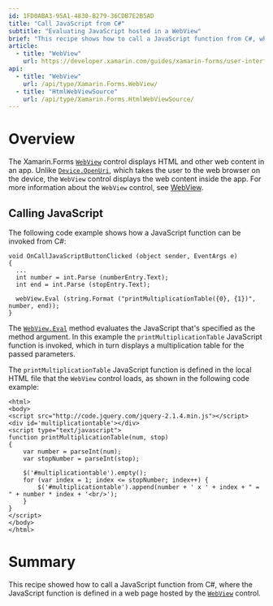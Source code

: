 ```yaml
---
id: 1FD0ABA3-95A1-4830-B279-36CDB7E2B5AD
title: "Call JavaScript from C#"
subtitle: "Evaluating JavaScript hosted in a WebView"
brief: "This recipe shows how to call a JavaScript function from C#, where the JavaScript function is defined in a web page hosted by the WebView control."
article:
  - title: "WebView" 
    url: https://developer.xamarin.com/guides/xamarin-forms/user-interface/webview/
api:
  - title: "WebView" 
    url: /api/type/Xamarin.Forms.WebView/
  - title: "HtmlWebViewSource" 
    url: /api/type/Xamarin.Forms.HtmlWebViewSource/
---
```


# Overview

The Xamarin.Forms [`WebView`](/api/type/Xamarin.Forms.WebView/) control displays HTML and other web content in an app. Unlike [`Device.OpenUri`](/api/member/Xamarin.Forms.Device.OpenUri/p/System.Uri/), which takes the user to the web browser on the device, the `WebView` control displays the web content inside the app. For more information about the `WebView` control, see [WebView](/api/type/Xamarin.Forms.WebView/).

## Calling JavaScript

The following code example shows how a JavaScript function can be invoked from C#:

```
void OnCallJavaScriptButtonClicked (object sender, EventArgs e)
{
  ...
  int number = int.Parse (numberEntry.Text);
  int end = int.Parse (stopEntry.Text);

  webView.Eval (string.Format ("printMultiplicationTable({0}, {1})", number, end));
}
```

The [`WebView.Eval`](/api/member/Xamarin.Forms.WebView.Eval/p/System.String/) method evaluates the JavaScript that's specified as the method argument. In this example the `printMultiplicationTable` JavaScript function is invoked, which in turn displays a multiplication table for the passed parameters.

The `printMultiplicationTable` JavaScript function is defined in the local HTML file that the `WebView` control loads, as shown in the following code example:

```
<html>
<body>
<script src="http://code.jquery.com/jquery-2.1.4.min.js"></script>
<div id='multiplicationtable'></div>
<script type="text/javascript">
function printMultiplicationTable(num, stop)
{
	var number = parseInt(num);
	var stopNumber = parseInt(stop);

	$('#multiplicationtable').empty();
	for (var index = 1; index <= stopNumber; index++) {
		$('#multiplicationtable').append(number + ' x ' + index + " = " + number * index + '<br/>');
	}
}
</script>
</body>
</html>
```

# Summary

This recipe showed how to call a JavaScript function from C#, where the JavaScript function is defined in a web page hosted by the [`WebView`](/api/type/Xamarin.Forms.WebView/) control.

